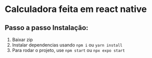 # Calculadora feita em react native

## Passo a passo Instalação:
1. Baixar zip 
2. Instalar dependencias usando ``` npm i ``` ou ``` yarn install ```
3. Para rodar o projeto, use ``` npm start ``` ou ``` npx expo start ```
